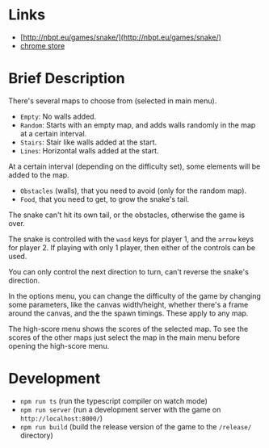 # Links #


- [http://nbpt.eu/games/snake/](http://nbpt.eu/games/snake/)
- [chrome store](https://chrome.google.com/webstore/detail/snake-game/pihfccclbpikjeecdehncecpmkggndjn)


# Brief Description #


There's several maps to choose from (selected in main menu).

- `Empty`: No walls added.
- `Random`: Starts with an empty map, and adds walls randomly in the map at a certain interval.
- `Stairs`: Stair like walls added at the start.
- `Lines`: Horizontal walls added at the start.

At a certain interval (depending on the difficulty set), some elements will be added to the map.

- `Obstacles` (walls), that you need to avoid (only for the random map).
- `Food`, that you need to get, to grow the snake's tail.

The snake can't hit its own tail, or the obstacles, otherwise the game is over.

The snake is controlled with the `wasd` keys for player 1, and the `arrow` keys for player 2. If playing with only 1 player, then either of the controls can be used.

You can only control the next direction to turn, can't reverse the snake's direction.

In the options menu, you can change the difficulty of the game by changing some parameters, like the canvas width/height, whether there's a frame around the canvas, and the the spawn timings. These apply to any map.

The high-score menu shows the scores of the selected map. To see the scores of the other maps just select the map in the main menu before opening the high-score menu.

# Development #

- `npm run ts` (run the typescript compiler on watch mode)
- `npm run server` (run a development server with the game on `http://localhost:8000/`)
- `npm run build` (build the release version of the game to the `/release/` directory)

